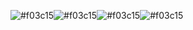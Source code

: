 ![#f03c15](https://placehold.it/15/f03c15/000000?text=We)![#f03c15](https://placehold.it/15/f03c15/000000?text=lc)![#f03c15](https://placehold.it/15/f03c15/000000?text=om)![#f03c15](https://placehold.it/15/f03c15/000000?text=e!)



